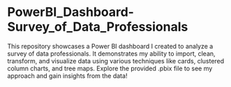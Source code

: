 # PowerBI_Dashboard-Survey_of_Data_Professionals
This repository showcases a Power BI dashboard I created to analyze a survey of data professionals. It demonstrates my ability to import, clean, transform, and visualize data using various techniques like cards, clustered column charts, and tree maps. Explore the provided .pbix file to see my approach and gain insights from the data!
